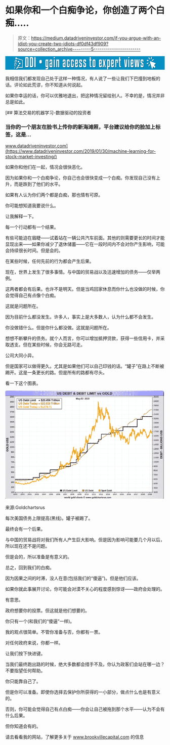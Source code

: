# 如果你和一个白痴争论，你创造了两个白痴…..

> 原文：<https://medium.datadriveninvestor.com/if-you-argue-with-an-idiot-you-create-two-idiots-df0df43df909?source=collection_archive---------5----------------------->

[![](img/122dffc37b32bfa02d194932b9ca0388.png)](http://www.track.datadriveninvestor.com/1B9E)

我相信我们都发现自己处于这样一种情况，有人说了一些让我们下巴撞到地板的话。评论如此荒谬，你不知道从何说起。

如果你幸运的话，你可以优雅地退出，把这种情况留给别人。不幸的是，情况并非总是如此。

[](https://www.datadriveninvestor.com/2019/01/30/machine-learning-for-stock-market-investing/) [## 算法交易的机器学习-数据驱动的投资者

### 当你的一个朋友在脸书上传你的新海滩照，平台建议给你的脸加上标签，这是…

www.datadriveninvestor.com](https://www.datadriveninvestor.com/2019/01/30/machine-learning-for-stock-market-investing/) 

如果你和他们在一起，情况会很快恶化。

因为如果你和一个白痴争论，你自己也会很快变成一个白痴。你发现自己没有上升，而是跌到了他们的水平。

如果有人认为你们两个都是白痴，那也情有可原。

你可能想知道我要说什么。

让我解释一下。

每一个行动都有一个结果。

有些可能迫在眉睫——试着站在一辆公共汽车前面。其他的则需要更长的时间才能显现出来——如果你减少了退休储蓄——它在一段时间内不会对你产生影响，可能会持续很长时间。但是会的。

在某些时候，任何先前的行为都会产生后果。

现在，世界上发生了很多事情。与中国的贸易战以及迅速增加的债务——仅举两例。

这两者都会有后果。也许不是明天。但是当鸡回家休息而你什么也没做的时候，你会觉得自己有点像个白痴。

这就是问题所在。

因为目前什么都没发生。许多人，事实上是大多数人，认为什么都不会发生。

你没做错什么。但是你什么都没做。这就是问题所在。

想想不断攀升的债务。就个人而言，你可以增加抵押贷款，获得一些信用卡，并采取透支。但在某些时候，你会无路可走。

公司大同小异。

但是国家可以做得更久。尤其是如果他们可以自己印钱的话。“罐子”在路上不断被踢开。这是一条更长的路。但是所有的路都有尽头。

看一下这个图表。

![](img/803dbccce19406e0d1972e1934b96d39.png)

来源:Goldchartsrus

每次美国债务上限提高(黑线)。罐子被踢了。

最终会有一个后果。

与中国的贸易战将对我们所有人产生巨大影响。但是因为影响可能要几个月以后，所以现在还不是问题。

但是会的，所以准备是有意义的。

总之，回到我们的白痴。

因为因果之间的时滞，没人在意(包括我们的“傻逼”)。但是他们应该。

如果你就此事展开讨论，你可能会对漠不关心的程度感到惊讶——政府会处理的。

有意思。

政府想要你的投票。但这就是他们想要的。

你只有一个(和我们的“傻逼”一样)。

我的观点很简单。不管你准备与否，你都有一票。

对任何政府来说，你都一样。

让我们按下快进键。

当我们最终跑出路的时候，绝大多数都会措手不及。你认为政客们会站在哪一边？不要指望任何帮助。

你只能靠自己了。

但是你可以准备。即使你选择去保护你所获得的一小部分，做点什么也是有意义的。

否则，你可能会觉得自己有点白痴——你会让自己被拖到那个水平——认为不会有什么后果。

但你知道会有的。

请去看看我的网站，了解更多关于 www.brookvillecapital.com 的信息